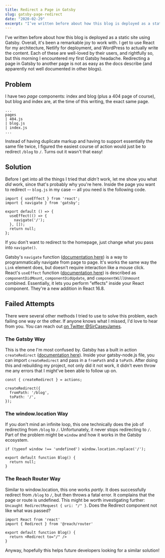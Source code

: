 ```yaml
---
title: Redirect a Page in Gatsby
slug: gatsby-page-redirect
date: "2020-02-29"
excerpt: "I’ve written before about how this blog is deployed as a static site using Gatsby. Overall, it’s been a remarkable joy to work with. I get to use React for my architecture, Netlify for deployment, and WordPress to actually write the content. Each of these are well-loved by their users, and rightfully so, but this […]"
---
```


I've written before about how this blog is deployed as a static site using Gatsby. Overall, it's been a remarkable joy to work with. I get to use React for my architecture, Netlify for deployment, and WordPress to actually write the content. Each of these are well-loved by their users, and rightfully so, but this morning I encountered my first Gatsby headache. Redirecting a page in Gatsby to another page is not as easy as the docs describe (and apparently not well documented in other blogs).

## Problem

I have two _page_ components: index and blog (plus a 404 page of course), but blog and index are, at the time of this writing, the exact same page.

```
...
pages
| 404.js
| blog.js
| index.js
...
```

Instead of having duplicate markup and having to support essentially the same file twice, I figured the easiest course of action would just be to redirect `/blog` to `/`. Turns out it wasn't that easy!

## Solution

Before I get into all the things I tried that _didn't_ work, let me show you what _did_ work, since that's probably why you're here. Inside the page you want to redirect -- `blog.js` in my case -- all you need is the following code.

```
import { useEffect } from 'react';
import { navigate } from 'gatsby';

export default () => {
  useEffect(() => {
    navigate('/');
  }, []);
  return null;
};
```

If you don't want to redirect to the homepage, just change what you pass into `navigate()`.

Gatsby's `navigate` function ([documentation here](https://www.gatsbyjs.org/docs/gatsby-link/#how-to-use-the-navigate-helper-function)) is a way to programmatically navigate from page to page. It's works the same way the `Link` element does, but doesn't require interaction like a mouse click. React's `useEffect` function ([documentation here](https://reactjs.org/docs/hooks-effect.html)) is described as `componentDidMount`, `componentDidUpdate`, and `componentWillUnmount` combined. Essentially, it lets you perform "effects" inside your React component. They're a new addition in React 16.8.

## Failed Attempts

There were several other methods I tried to use to solve this problem, each failing one way or the other. If anyone knows what I missed, I'd love to hear from you. You can reach out [on Twitter @SirCaseyJames](https://twitter.com/SirCaseyJames).

### The Gatsby Way

This is the one I'm most confused by. Gatsby has a built in action `createRedirect` ([documentation here](https://www.gatsbyjs.org/docs/actions/#createRedirect)). Inside your gatsby-node.js file, you can import `createRedirect` and pass in a `fromPath` and a `toPath`. After doing this and rebuilding my project, not only did it not work, it didn't even throw me any errors that I might've been able to follow up on.

```
const { createRedirect } = actions;

createRedirect({
  fromPath: '/blog',
  toPath: '/',
});
```

### The window.location Way

If you don't mind an infinite loop, this one technically does the job of redirecting from `/blog` to `/`. Unfortunately, it never stops redirecting to `/`. Part of the problem might be `window` and how it works in the Gatsby ecosystem.

```
if (typeof window !== 'undefined') window.location.replace('/');

export default function Blog() {
  return null;
}
```

### The Reach Router Way

Similar to window.location, this one works _partly_. It does successfully redirect from `/blog` to `/`, but then throws a fatal error. It complains that the page or route is undefined. This might be worth investigating further: `Uncaught RedirectRequest { uri: "/" }`. Does the Redirect component not like what was passed?

```
import React from 'react'
import { Redirect } from '@reach/router'

export default function Blog() {
  return <Redirect to="/" />
}
```

Anyway, hopefully this helps future developers looking for a similar solution!
